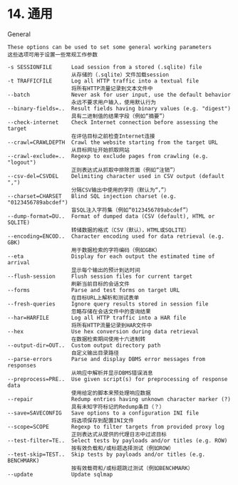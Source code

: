 # 14. 通用

General

    These options can be used to set some general working parameters
    这些选项可用于设置一些常规工作参数
    
    -s SESSIONFILE      Load session from a stored (.sqlite) file
    					从存储的（.sqlite）文件加载session
    -t TRAFFICFILE      Log all HTTP traffic into a textual file
    					将所有HTTP流量记录到文本文件中
    --batch             Never ask for user input, use the default behavior
    					永远不要求用户输入，使用默认行为
    --binary-fields=..  Result fields having binary values (e.g. "digest")
    					具有二进制值的结果字段（例如“摘要”）
    --check-internet    Check Internet connection before assessing the target
    					在评估目标之前检查Internet连接
    --crawl=CRAWLDEPTH  Crawl the website starting from the target URL
    					从目标网址开始抓取网站
    --crawl-exclude=..  Regexp to exclude pages from crawling (e.g. "logout")
    					正则表达式从抓取中排除页面（例如“注销”）
    --csv-del=CSVDEL    Delimiting character used in CSV output (default ",")
    					分隔CSV输出中使用的字符（默认为“，”）
    --charset=CHARSET   Blind SQL injection charset (e.g. "0123456789abcdef")
    					盲SQL注入字符集（例如“0123456789abcdef”）
    --dump-format=DU..  Format of dumped data (CSV (default), HTML or SQLITE)
    					转储数据的格式（CSV（默认），HTML或SQLITE）
    --encoding=ENCOD..  Character encoding used for data retrieval (e.g. GBK)
    					用于数据检索的字符编码（例如GBK）
    --eta               Display for each output the estimated time of arrival
    					显示每个输出的预计到达时间
    --flush-session     Flush session files for current target
    					刷新当前目标的会话文件
    --forms             Parse and test forms on target URL
    					在目标URL上解析和测试表单
    --fresh-queries     Ignore query results stored in session file
    					忽略存储在会话文件中的查询结果
    --har=HARFILE       Log all HTTP traffic into a HAR file
    					将所有HTTP流量记录到HAR文件中
    --hex               Use hex conversion during data retrieval
    					在数据检索期间使用十六进制转
    --output-dir=OUT..  Custom output directory path
    					自定义输出目录路径
    --parse-errors      Parse and display DBMS error messages from responses
    					从响应中解析并显示DBMS错误消息
    --preprocess=PRE..  Use given script(s) for preprocessing of response data
    					使用给定的脚本来预处理响应数据
    --repair            Redump entries having unknown character marker (?)
    					具有未知字符标记的Redump条目（？）
    --save=SAVECONFIG   Save options to a configuration INI file
    					将选项保存到配置INI文件
    --scope=SCOPE       Regexp to filter targets from provided proxy log
    					正则表达式从提供的代理日志中过滤目标
    --test-filter=TE..  Select tests by payloads and/or titles (e.g. ROW)
    					按有效负载和/或标题选择测试（例如ROW）
    --test-skip=TEST..  Skip tests by payloads and/or titles (e.g. BENCHMARK)
    					按有效载荷和/或标题跳过测试（例如BENCHMARK）
    --update            Update sqlmap